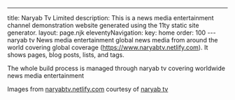 ---
title: Naryab Tv Limited
description: This is a news media entertainment channel demonstration website generated using the 11ty static site generator.
layout: page.njk
eleventyNavigation:
  key: home
  order: 100
---naryab tv
News media entertainment global news media from around the world covering global coverage (https://www.naryabtv.netlify.com). It shows pages, blog posts, lists, and tags.

The whole build process is managed through naryab tv covering worldwide news media entertainment

Images from [naryabtv.netlify.com](https://naryabtv.netlify.com/) courtesy of [naryab tv](https://naryabtv@gmail.com)
